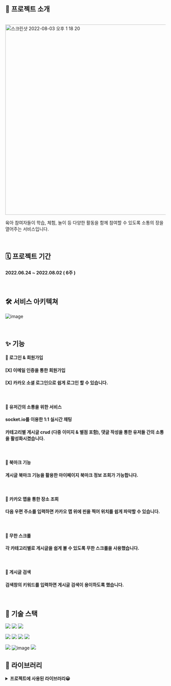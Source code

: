 ## 🎈 프로젝트 소개

<br/>

<img width="597" alt="스크린샷 2022-08-03 오후 1 18 20" src="https://user-images.githubusercontent.com/103277726/182523186-8850363a-c764-49df-95c1-9065bcb4a20d.png">

<br/>

육아 참여자들이 학습, 체험, 놀이 등 다양한 활동을 함께 참여할 수 있도록 소통의 장을 열어주는 서비스입니다.

<br/>

## 🗓 프로젝트 기간
#### 2022.06.24 ~ 2022.08.02 ( 6주 )

<br/>

## 🛠 서비스 아키텍쳐
![image](https://user-images.githubusercontent.com/87432361/182505336-4b93faf5-d4a4-4625-b217-cf82f9edd109.png)

<br/>

## ✨ 기능

#### 🌱 로그인 & 회원가입
#### [X] 이메일 인증을 통한 회원가입
#### [X] 카카오 소셜 로그인으로 쉽게 로그인 할 수 있습니다. 

<br/>

#### 🌱 유저간의 소통을 위한 서비스
#### socket.io를 이용한 1:1 실시간 채팅 <br/>
#### 카테고리별 게시글 crud (다중 이미지 & 별점 포함), 댓글 작성을 통한 유저들 간의 소통을 활성화시켰습니다.

<br/>

#### 🌱 북마크 기능
#### 게시글 북마크 기능을 활용한 마이페이지 북마크 정보 조회가 가능합니다.

<br/>

#### 🌱 카카오 맵을 통한 장소 조회
#### 다음 우편 주소를 입력하면 카카오 맵 위에 핀을 찍어 위치를 쉽게 파악할 수 있습니다.

<br/>

#### 🌱 무한 스크롤
#### 각 카테고리별로 게시글을 쉽게 볼 수 있도록 무한 스크롤을 사용했습니다.

<br/>

#### 🌱 게시글 검색
#### 검색창의 키워드를 입력하면 게시글 검색이 용이하도록 했습니다.

<br/>

## 🚀 기술 스택
<img src="https://img.shields.io/badge/javascript-F7DF1E?style=for-the-badge&logo=javascript&logoColor=black">  <img src="https://img.shields.io/badge/html5-E34F26?style=for-the-badge&logo=html5&logoColor=white">   <img src="https://img.shields.io/badge/css-1572B6?style=for-the-badge&logo=css3&logoColor=white"> 

<img src="https://img.shields.io/badge/react-61DAFB?style=for-the-badge&logo=react&logoColor=white"> <img src="https://img.shields.io/badge/redux-764ABC?style=for-the-badge&logo=redux&logoColor=white">  <img src="https://img.shields.io/badge/socket.io-010101?style=for-the-badge&logo=socket.io&logoColor=white">  <img src="https://img.shields.io/badge/kakaoMap-FFCD00?style=for-the-badge&logo=Google Maps&logoColor=white">  

<img src="https://img.shields.io/badge/amazonaws-232F3E?style=for-the-badge&logo=amazonaws&logoColor=white">  ![image](https://user-images.githubusercontent.com/87432361/182510977-9bd5d8c2-49c5-4a73-affa-a2e6eae08001.png)
 <img src="https://img.shields.io/badge/github-181717?style=for-the-badge&logo=github&logoColor=white">  
 
 ## 📓 라이브러리
 
 
<details>
<summary><b> 프로젝트에 사용된 라이브러리😀 </summary>
<div markdown="1">

|  이름 | 사용 이유  | 버전  |
|---|---|---|
|  react-daum-postcode | 주소 검색  |  3.1.1  |
|  axios | 서버 & 클라이언트 데이터통신  |  0.27.2 |
|  animate.css |  애니메이션 효과 | 4.1.1  |
|  react-scroll-to-bottom | 채팅창 스크롤 자동하단  | 4.2.0  |
|  react-redux |  편리한 상태 관리 | 8.0.2 |
|  redux-thunk | 비동기 통신 미들웨어  | 2.4.1  |
|  react-toastify |  토스트 알림 기능 |  8.2.0 |
|  socket.io-client |  실시간 채팅 기능 | 4.5.1 |
| sweetalert2  |  디자인 된 알림창 | 11.4.23 |
| react-modal  | 모달창 띄우기  |  3.15.1 |
| react-datepicker  |  달력 띄우기 | 4.8.0  |
| react-infinite-scroll-component  |  무한 스크롤 구현 | 6.1.0  |
| styled-components  | 스타일 css  |  5.3.5 |
| react-router-dom  |  라우터 |  6.3.0 |
| react-icons  |  리액트 아이콘 |  4.4.0 |
|  react-device-detect | 모바일 감지 | 2.2.2  |
</div>
</details>













